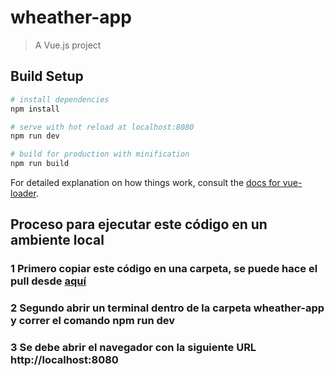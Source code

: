 # wheather-app

> A Vue.js project

## Build Setup

``` bash
# install dependencies
npm install

# serve with hot reload at localhost:8080
npm run dev

# build for production with minification
npm run build
```

For detailed explanation on how things work, consult the [docs for vue-loader](http://vuejs.github.io/vue-loader).

## Proceso para ejecutar este código en un ambiente local
### 1 Primero copiar este código en una carpeta, se puede hace el pull desde [aquí]()
### 2 Segundo abrir un terminal dentro de la carpeta wheather-app y correr el comando npm run dev
### 3 Se debe abrir el navegador con la siguiente URL http://localhost:8080